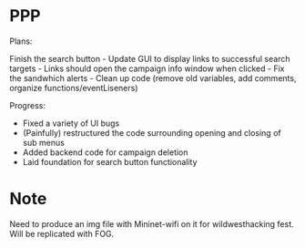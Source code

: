 
# PPP

Plans: 

Finish the search button 
	- Update GUI to display links to successful search targets
	- Links should open the campaign info window when clicked
	- Fix the sandwhich alerts 
	- Clean up code (remove old variables, add comments, organize functions/eventLiseners)

Progress: 
- Fixed a variety of UI bugs
- (Painfully) restructured the code surrounding opening and closing of sub menus    
- Added backend code for campaign deletion 
- Laid foundation for search button functionality  



# Note

Need to produce an img file with Mininet-wifi on it for wildwesthacking fest. 
Will be replicated with FOG. 